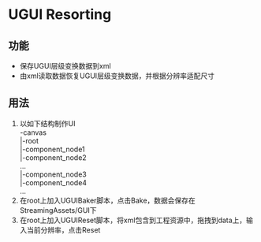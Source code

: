 # UGUI Resorting

## 功能

* 保存UGUI层级变换数据到xml
* 由xml读取数据恢复UGUI层级变换数据，并根据分辨率适配尺寸

## 用法

1. 以如下结构制作UI</br>
    -canvas</br>
        |-root</br>
            |-component_node1</br>
            |-component_node2</br>
                    ...</br>
            |-component_node3</br>
                    |-component_node4</br>
                            ...</br>
2. 在root上加入UGUIBaker脚本，点击Bake，数据会保存在StreamingAssets/GUI下
3. 在root上加入UGUIReset脚本，将xml包含到工程资源中，拖拽到data上，输入当前分辨率，点击Reset
